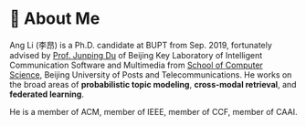 # 🌊 About Me
Ang Li (李昂) is a Ph.D. candidate at BUPT from Sep. 2019, fortunately advised by [Prof. Junping Du](https://scholar.google.com/citations?user=p_blB4EAAAAJ&hl=en) of Beijing Key Laboratory of Intelligent Communication Software and Multimedia from [School of Computer Science](https://scs.bupt.edu.cn/), Beijing University of Posts and Telecommunications. He works on the broad areas of **probabilistic topic modeling**, **cross-modal retrieval**, and **federated learning**.

He is a member of ACM, member of IEEE, member of CCF, member of CAAI.

